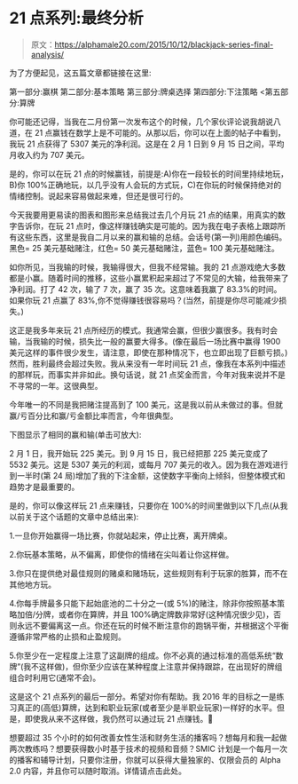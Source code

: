 # 21 点系列:最终分析

> 原文：<https://alphamale20.com/2015/10/12/blackjack-series-final-analysis/>

为了方便起见，这五篇文章都链接在这里:

第一部分:赢棋
第二部分:基本策略
第三部分:牌桌选择
第四部分:下注策略
<第五部分:算牌

你可能还记得，当我在二月份第一次发布这个的时候，几个家伙评论说我胡说八道，在 21 点赢钱在数学上是不可能的。从那以后，你可以在上面的帖子中看到，我玩 21 点获得了 5307 美元的净利润。这是在 2 月 1 日到 9 月 15 日之间，平均月收入约为 707 美元。

是的，你可以在玩 21 点的时候赢钱，前提是:A)你在一段较长的时间里持续地玩，B)你 100%正确地玩，以几乎没有人会玩的方式玩，C)在你玩的时候保持绝对的情绪控制。说起来容易做起来难，但还是很可行的。

今天我要用更易读的图表和图形来总结我过去几个月玩 21 点的结果，用真实的数字告诉你，在玩 21 点时，像这样赚钱确实是可能的。因为我在电子表格上跟踪所有这些东西，这里是我自二月以来的赢和输的总结。会话号(第一列)用颜色编码。黑色= 25 美元基础赌注，红色= 50 美元基础赌注，蓝色= 100 美元基础赌注。

如你所见，当我输的时候，我输得很大，但我不经常输。我的 21 点游戏绝大多数都是小赢。随着时间的推移，这些小赢累积起来超过了不常见的大输，给我带来了净利润。打了 42 次，输了 7 次，赢了 35 次。这意味着我赢了 83.3%的时间。如果你玩 21 点赢了 83%,你不觉得赚钱很容易吗？(当然，前提是你尽可能减少损失。)

这正是我多年来玩 21 点所经历的模式。我通常会赢，但很少赢很多。我有时会输，当我输的时候，损失比一般的赢要大得多。(像在最后一场比赛中赢得 1900 美元这样的事件很少发生，请注意，即使在那种情况下，也立即出现了巨额亏损。)然而，胜利最终会超过失败。我从来没有一年时间玩 21 点，像我在本系列中描述的那样玩，而事实并非如此。换句话说，就 21 点奖金而言，今年对我来说并不是不寻常的一年。这很典型。

今年唯一的不同是我把赌注提高到了 100 美元，这是我以前从未做过的事。但就赢/亏百分比和赢/亏金额比率而言，今年很典型。

下图显示了相同的赢和输(单击可放大):

2 月 1 日，我开始玩 225 美元。到 9 月 15 日，我已经把那 225 美元变成了 5532 美元。这是 5307 美元的利润，或每月 707 美元的收入。因为我在游戏进行到一半时(第 24 局)增加了我的下注金额，这使数字平衡向上倾斜，但整体模式和趋势才是最重要的。

是的，你可以像这样玩 21 点来赚钱，只要你在 100%的时间里做到以下几点(从我以前关于这个话题的文章中总结出来):

1.一旦你开始赢得一场比赛，你就站起来，停止比赛，离开牌桌。

2.你玩基本策略，从不偏离，即使你的情绪在尖叫着让你这样做。

3.你只在提供绝对最佳规则的赌桌和赌场玩，这些规则有利于玩家的胜算，而不在其他地方玩。

4.你每手牌最多只能下起始底池的二十分之一(或 5%)的赌注，除非你按照基本策略加倍/分牌，或者你在算牌，并且 100%确定牌数非常好(这种情况很少见)，否则永远不要偏离这一点。你还在玩的时候不断注意你的跑锅平衡，并根据这个平衡遵循非常严格的止损和止盈规则。

5.你至少在一定程度上注意了这副牌的组成。你不必真的通过标准的高低系统“数牌”(我不这样做)，但你至少应该在某种程度上注意并保持跟踪，在出现好的牌组组合时利用它(通常不会)。

这是这个 21 点系列的最后一部分。希望对你有帮助。我 2016 年的目标之一是练习真正的(高低)算牌，达到和职业玩家(或者至少是半职业玩家)一样好的水平。但是，即使我从来不这样做，我仍然可以通过玩 21 点赚钱。🙂

想要超过 35 个小时的如何改善女性生活和财务生活的播客吗？想每月和我一起做两次教练吗？想要获得数小时基于技术的视频和音频？SMIC 计划是一个每月一次的播客和辅导计划，只要你注册，你就可以获得大量独家的、仅限会员的 Alpha 2.0 内容，并且你可以随时取消。详情请点击此处。